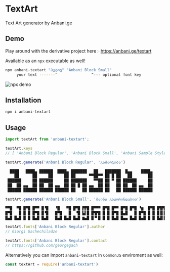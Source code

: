 # TextArt

Text Art generator by Anbani.ge

## Demo

Play around with the derivative project here ჻ <https://anbani.ge/textart>

Available as an `npx` executable as well!
```bash
npx anbani-textart "ჰელოუ" "Anbani Block Small"
     your text -------^               ^--- optional font key
```
![npx demo](https://gach.ml/assets/projects/textart-vid.gif)

## Installation

```bash
npm i anbani-textart
```

## Usage

```javascript
import textArt from 'anbani-textart';

textArt.keys
// [ 'Anbani Block Regular', 'Anbani Block Small', 'Anbani Sample Style' ]

textArt.generate('Anbani Block Regular', 'გამარჯობა')

  ████   ████▄ ██████  ████▄ ███████   ██   ███████  █▄▄    ████▄ 
    ██      ██     ██     ██ ██      ▀▀██▀▀ ██ █ ██   ██       ██ 
 ██████     ██ ██████     ██ ███████   ▀▀██ ██ ▀ ██ ██████     ██ 
 ██  ██ ▄▄  ██ ██  ██ ▄▄  ██ ██ █ ██ ▄▄  ██ ██   ██ ██  ██ ▄▄  ██ 
 ██████ ██████ ██████ ██████ ██   ██ ██████ ██   ██ ██████ ██████ 

textArt.generate('Anbani Block Small', 'მაინც გავფრინდებით')

▀▀█  ▀█ █▀█ █▀▀ █▝█   ▝█   ▀█ █▀█ ▛▛█ █▀▀▀ █▀█ █▀▀ █▀█ █▀█ ▝▆  █▀█ █▜▛█ 
█▀█   █ █ █ █▀█ █▝█   █▀█   █  ▝█ ▙▌█ █▜▛█ █ █ █▀█ █▄█   █ █▀█ █ █ █▐▌█ 
█▄█ █▄█ █ █ █▄█ █▄█   █▄█ █▄█ █▄█ ▆▄█ █▝▘█ █ █ █▄█ █▄▄ █▄█ █▄█ █ █ █▟▌█ 

textArt.fonts['Anbani Block Regular'].author
// Giorgi Gachechiladze

textArt.fonts['Anbani Block Regular'].contact
// https://github.com/georgegach
```

Alternatively you can import `anbani-textart` in `CommonJS` enviroment as well:

```javascript
const textArt = require('anbani-textart')
```
